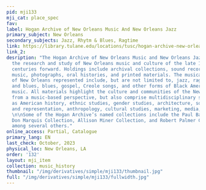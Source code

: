 ```yaml
---
pid: mji133
mji_cat: place_spec
fav: 
label: Hogan Archive of New Orleans Music And New Orleans Jazz
primary_subject: New Orleans
secondary_subjects: Jazz, Rhytm & Blues, Ragtime
link: https://library.tulane.edu/locations/tusc/hogan-archive-new-orleans-music-new-orleans-jazz
link_2: 
desription: "The Hogan Archive of New Orleans Music and New Orleans Jazz supports
  the research and study of New Orleans music and culture of the late 19th and 20th
  centuries forward. Holdings include archival collections, sound recordings, sheet
  music, photographs, oral histories, and printed materials. The musical cultures
  of New Orleans represented include, but are not limited to, jazz, ragtime, rhythm
  and blues, blues, gospel, Creole songs, and other forms of Black American popular
  music. All materials highlight the culture and communities of the New Orleans region
  from a music-based perspective, but also comprise multidisciplinary subjects such
  as American history, ethnic studies, gender studies, architecture, sociology, race
  and representation, anthropology, cultural studies, marketing, media, and much more.
  \n\nSome of the Hogan Archive’s named collections include the Paul Barbarin Collection,
  Don Marquis Collection, Allison Miner Collection, and Robert Palmer Collection,
  among several others."
online_access: Partial, Catalogue
primary_lang: EN
last_check: October, 2023
physical_loc: New Orleans, LA
order: '132'
layout: mji_item
collection: music_history
thumbnail: "/img/derivatives/simple/mji133/thumbnail.jpg"
full: "/img/derivatives/simple/mji133/fullwidth.jpg"
---
```


